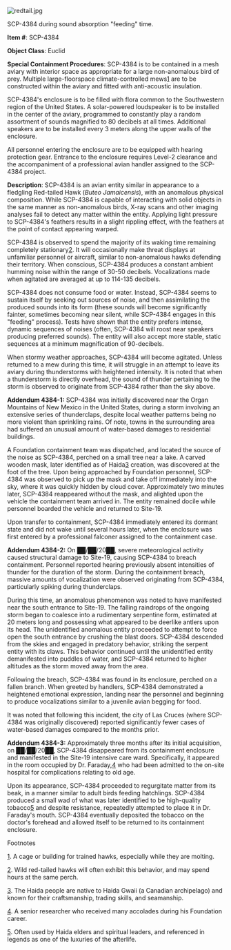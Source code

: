 ![redtail.jpg](http://scp-wiki.wdfiles.com/local--files/scp-4384/redtail.jpg)

SCP-4384 during sound absorption "feeding" time.

**Item #**: SCP-4384

**Object Class**: Euclid

**Special Containment Procedures**: SCP-4384 is to be contained in a mesh aviary with interior space as appropriate for a large non-anomalous bird of prey. Multiple large-floorspace climate-controlled mews[1](javascript:;) are to be constructed within the aviary and fitted with anti-acoustic insulation.

SCP-4384's enclosure is to be filled with flora common to the Southwestern region of the United States. A solar-powered loudspeaker is to be installed in the center of the aviary, programmed to constantly play a random assortment of sounds magnified to 80 decibels at all times. Additional speakers are to be installed every 3 meters along the upper walls of the enclosure.

All personnel entering the enclosure are to be equipped with hearing protection gear. Entrance to the enclosure requires Level-2 clearance and the accompaniment of a professional avian handler assigned to the SCP-4384 project.

**Description**: SCP-4384 is an avian entity similar in appearance to a fledgling Red-tailed Hawk (_Buteo Jamaicensis_), with an anomalous physical composition. While SCP-4384 is capable of interacting with solid objects in the same manner as non-anomalous birds, X-ray scans and other imaging analyses fail to detect any matter within the entity. Applying light pressure to SCP-4384's feathers results in a slight rippling effect, with the feathers at the point of contact appearing warped.

SCP-4384 is observed to spend the majority of its waking time remaining completely stationary[2](javascript:;). It will occasionally make threat displays at unfamiliar personnel or aircraft, similar to non-anomalous hawks defending their territory. When conscious, SCP-4384 produces a constant ambient humming noise within the range of 30-50 decibels. Vocalizations made when agitated are averaged at up to 114-135 decibels.

SCP-4384 does not consume food or water. Instead, SCP-4384 seems to sustain itself by seeking out sources of noise, and then assimilating the produced sounds into its form (these sounds will become significantly fainter, sometimes becoming near silent, while SCP-4384 engages in this "feeding" process). Tests have shown that the entity prefers intense, dynamic sequences of noises (often, SCP-4384 will roost near speakers producing preferred sounds). The entity will also accept more stable, static sequences at a minimum magnification of 90-decibels.

When stormy weather approaches, SCP-4384 will become agitated. Unless returned to a mew during this time, it will struggle in an attempt to leave its aviary during thunderstorms with heightened intensity. It is noted that when a thunderstorm is directly overhead, the sound of thunder pertaining to the storm is observed to originate from SCP-4384 rather than the sky above.

**Addendum 4384-1:** SCP-4384 was initially discovered near the Organ Mountains of New Mexico in the United States, during a storm involving an extensive series of thunderclaps, despite local weather patterns being no more violent than sprinkling rains. Of note, towns in the surrounding area had suffered an unusual amount of water-based damages to residential buildings.

A Foundation containment team was dispatched, and located the source of the noise as SCP-4384, perched on a small tree near a lake. A carved wooden mask, later identified as of Haida[3](javascript:;) creation, was discovered at the foot of the tree. Upon being approached by Foundation personnel, SCP-4384 was observed to pick up the mask and take off immediately into the sky, where it was quickly hidden by cloud cover. Approximately two minutes later, SCP-4384 reappeared without the mask, and alighted upon the vehicle the containment team arrived in. The entity remained docile while personnel boarded the vehicle and returned to Site-19.

Upon transfer to containment, SCP-4384 immediately entered its dormant state and did not wake until several hours later, when the enclosure was first entered by a professional falconer assigned to the containment case.

**Addendum 4384-2:** On ██/██/20██, severe meteorological activity caused structural damage to Site-19, causing SCP-4384 to breach containment. Personnel reported hearing previously absent intensities of thunder for the duration of the storm. During the containment breach, massive amounts of vocalization were observed originating from SCP-4384, particularly spiking during thunderclaps.

During this time, an anomalous phenomenon was noted to have manifested near the south entrance to Site-19. The falling raindrops of the ongoing storm began to coalesce into a rudimentary serpentine form, estimated at 20 meters long and possessing what appeared to be deerlike antlers upon its head. The unidentified anomalous entity proceeded to attempt to force open the south entrance by crushing the blast doors. SCP-4384 descended from the skies and engaged in predatory behavior, striking the serpent entity with its claws. This behavior continued until the unidentified entity demanifested into puddles of water, and SCP-4384 returned to higher altitudes as the storm moved away from the area.

Following the breach, SCP-4384 was found in its enclosure, perched on a fallen branch. When greeted by handlers, SCP-4384 demonstrated a heightened emotional expression, landing near the personnel and beginning to produce vocalizations similar to a juvenile avian begging for food.

It was noted that following this incident, the city of Las Cruces (where SCP-4384 was originally discovered) reported significantly fewer cases of water-based damages compared to the months prior.

**Addendum 4384-3:** Approximately three months after its initial acquisition, on ██/██/20██, SCP-4384 disappeared from its containment enclosure and manifested in the Site-19 intensive care ward. Specifically, it appeared in the room occupied by Dr. Faraday,[4](javascript:;) who had been admitted to the on-site hospital for complications relating to old age.

Upon its appearance, SCP-4384 proceeded to regurgitate matter from its beak, in a manner similar to adult birds feeding hatchlings. SCP-4384 produced a small wad of what was later identified to be high-quality tobacco[5](javascript:;) and despite resistance, repeatedly attempted to place it in Dr. Faraday's mouth. SCP-4384 eventually deposited the tobacco on the doctor's forehead and allowed itself to be returned to its containment enclosure.

Footnotes

[1](javascript:;). A cage or building for trained hawks, especially while they are molting.

[2](javascript:;). Wild red-tailed hawks will often exhibit this behavior, and may spend hours at the same perch.

[3](javascript:;). The Haida people are native to Haida Gwaii (a Canadian archipelago) and known for their craftsmanship, trading skills, and seamanship.

[4](javascript:;). A senior researcher who received many accolades during his Foundation career.

[5](javascript:;). Often used by Haida elders and spiritual leaders, and referenced in legends as one of the luxuries of the afterlife.